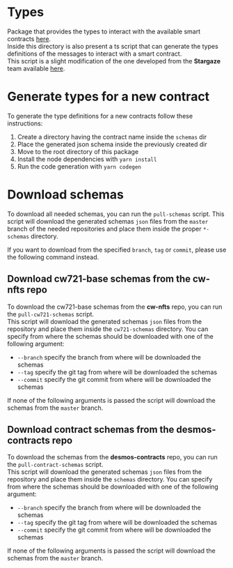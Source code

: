 # Types
Package that provides the types to interact with the available smart contracts [here](https://github.com/desmos-labs/desmos-contracts).  
Inside this directory is also present a ts script that can generate the types 
definitions of the messages to interact with a smart contract.  
This script is a slight modification of the one developed from the **Stargaze** 
team available [here](https://github.com/public-awesome/launchpad/blob/main/types/src/codegen.ts).

# Generate types for a new contract
To generate the type definitions for a new contracts follow these instructions:
1. Create a directory having the contract name inside the `schemas` dir
2. Place the generated json schema inside the previously created dir
3. Move to the root directory of this package
4. Install the node dependencies with `yarn install`
5. Run the code generation with `yarn codegen`

# Download schemas

To download all needed schemas, you can run the `pull-schemas` script.
This script will download the generated schemas `json` files from the `master` branch of the needed repositories 
and place them inside the proper `*-schemas` directory.

If you want to download from the specified `branch`, `tag` or `commit`, please use the following command instead.

## Download cw721-base schemas from the cw-nfts repo
To download the cw721-base schemas from the **cw-nfts** repo, you can run the `pull-cw721-schemas` script.   
This script will download the generated schemas `json` files from the repository and place them inside the `cw721-schemas`
directory.
You can specify from where the schemas should be downloaded with one of the following argument:
* `--branch` specify the branch from where will be downloaded the schemas
* `--tag` specify the git tag from where will be downloaded the schemas
* `--commit` specify the git commit from where will be downloaded the schemas  

If none of the following arguments is passed the script will download the schemas from the `master` branch. 


## Download contract schemas from the desmos-contracts repo
To download the schemas from the **desmos-contracts** repo, you can run the `pull-contract-schemas` script.   
This script will download the generated schemas `json` files from the repository and place them inside the `schemas`
directory.
You can specify from where the schemas should be downloaded with one of the following argument:
* `--branch` specify the branch from where will be downloaded the schemas
* `--tag` specify the git tag from where will be downloaded the schemas
* `--commit` specify the git commit from where will be downloaded the schemas  

If none of the following arguments is passed the script will download the schemas from the `master` branch. 
